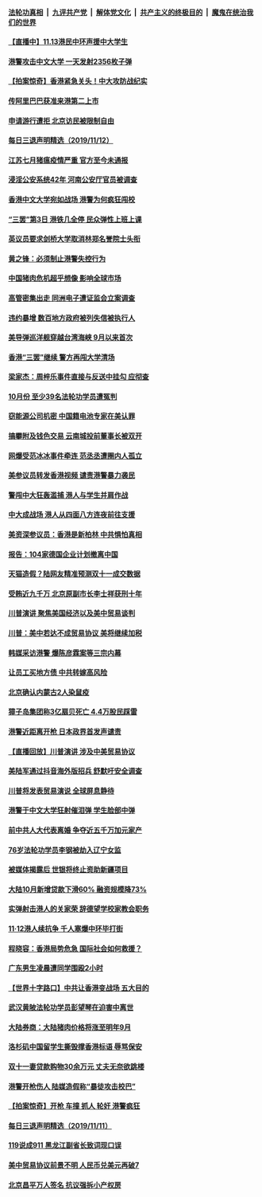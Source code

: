 ####  [法轮功真相](../../../../basic/blob/master/README.md?t=11131526) &nbsp;|&nbsp; [九评共产党](../../../../9ping.md/blob/master/README.md?t=11131526) &nbsp;|&nbsp; [解体党文化](../../../../jtdwh.md/blob/master/README.md?t=11131526)  &nbsp;|&nbsp; [共产主义的终极目的](../../../../gczydzjmd.md/blob/master/README.md?t=11131526) &nbsp;|&nbsp; [魔鬼在统治我们的世界](../../../../mgztzwmdsj.md/blob/master/README.md?t=11131526) 

#### [【直播中】11.13港民中环声援中大学生](../pages/nsc413/n11651934.md?t=11131526) 

#### [港警攻击中文大学 一天发射2356枚子弹](../pages/nsc413/n11652126.md?t=11131526) 

#### [【拍案惊奇】香港紧急关头！中大攻防战纪实](../pages/nsc413/n11651754.md?t=11131526) 

#### [传阿里巴巴获准来港第二上市](../pages/nsc413/n11652090.md?t=11131526) 

#### [申请游行遭拒 北京访民被限制自由](../pages/nsc413/n11651804.md?t=11131526) 

#### [每日三退声明精选（2019/11/12）](../pages/nsc413/n11652084.md?t=11131526) 

#### [江苏七月猪瘟疫情严重 官方至今未通报](../pages/nsc413/n11651966.md?t=11131526) 

#### [浸淫公安系统42年 河南公安厅官员被调查](../pages/nsc413/n11652015.md?t=11131526) 

#### [香港中文大学宛如战场 港警为何疯狂闯校](../pages/nsc413/n11651866.md?t=11131526) 

#### [“三罢”第3日 港铁几全停 民众弹性上班上课](../pages/nsc413/n11651878.md?t=11131526) 

#### [英议员要求剑桥大学取消林郑名誉院士头衔](../pages/nsc413/n11651883.md?t=11131526) 

#### [黄之锋：必须制止港警失控行为](../pages/nsc413/n11651527.md?t=11131526) 

#### [中国猪肉危机超乎想像 影响全球市场](../pages/nsc413/n11651857.md?t=11131526) 

#### [高管密集出走 同洲电子遭证监会立案调查](../pages/nsc413/n11651871.md?t=11131526) 

#### [违约暴增 数百地方政府被列失信被执行人](../pages/nsc413/n11651843.md?t=11131526) 

#### [美导弹巡洋舰穿越台湾海峡 9月以来首次](../pages/nsc413/n11651470.md?t=11131526) 

#### [香港“三罢”继续 警方再闯大学清场](../pages/nsc413/n11651786.md?t=11131526) 

#### [梁家杰：周梓乐事件直接与反送中挂勾 应彻查](../pages/nsc413/n11651637.md?t=11131526) 

#### [10月份 至少39名法轮功学员遭冤判](../pages/nsc413/n11650827.md?t=11131526) 

#### [窃能源公司机密 中国籍电池专家在美认罪](../pages/nsc413/n11651622.md?t=11131526) 

#### [搞攀附及钱色交易 云南城投前董事长被双开](../pages/nsc413/n11651418.md?t=11131526) 

#### [网爆受范冰冰事件牵连 范丞丞遭圈内人孤立](../pages/nsc413/n11649306.md?t=11131526) 

#### [美参议员转发香港视频 谴责港警暴力袭民](../pages/nsc413/n11651421.md?t=11131526) 

#### [警闯中大狂轰滥捕 港人与学生并肩作战](../pages/nsc413/n11651498.md?t=11131526) 

#### [中大成战场 港人从四面八方连夜前往支援](../pages/nsc413/n11651508.md?t=11131526) 

#### [美资深参议员：香港是新柏林 中共惧怕真相](../pages/nsc413/n11651445.md?t=11131526) 

#### [报告：104家德国企业计划撤离中国](../pages/nsc413/n11651389.md?t=11131526) 

#### [天猫造假？陆网友精准预测双十一成交数据](../pages/nsc413/n11651313.md?t=11131526) 

#### [受贿近九千万 北京原副市长李士祥获刑十年](../pages/nsc413/n11651302.md?t=11131526) 

#### [川普演讲 聚焦美国经济以及美中贸易谈判](../pages/nsc413/n11650946.md?t=11131526) 

#### [川普：美中若达不成贸易协议 美将继续加税](../pages/nsc413/n11651375.md?t=11131526) 

#### [韩媒采访港警 爆陈彦霖案等三宗内幕](../pages/nsc413/n11651167.md?t=11131526) 

#### [让员工买地方债 中共转嫁高风险](../pages/nsc413/n11651295.md?t=11131526) 

#### [北京确认内蒙古2人染鼠疫](../pages/nsc413/n11651047.md?t=11131526) 

#### [獐子岛集团称3亿扇贝死亡 4.4万股民踩雷](../pages/nsc413/n11651060.md?t=11131526) 

#### [港警近距离开枪 日本政界首发声谴责](../pages/nsc413/n11651134.md?t=11131526) 

#### [【直播回放】川普演讲 涉及中美贸易协议](../pages/nsc413/n11650867.md?t=11131526) 

#### [美陆军通过抖音海外版招兵 舒默吁安全调查](../pages/nsc413/n11651045.md?t=11131526) 

#### [川普将发表贸易演说 全球屏息静待](../pages/nsc413/n11650860.md?t=11131526) 

#### [港警于中文大学狂射催泪弹 学生脸部中弹](../pages/nsc413/n11650397.md?t=11131526) 

#### [前中共人大代表离婚 争夺近五千万加元家产](../pages/nsc413/n11649361.md?t=11131526) 

#### [76岁法轮功学员李钢被劫入辽宁女监](../pages/nsc413/n11648466.md?t=11131526) 


#### [被媒体揭露后 世银将终止资助新疆项目](../pages/nsc413/n11650371.md?t=11131526) 

#### [大陆10月新增贷款下滑60% 融资规模降73%](../pages/nsc413/n11650049.md?t=11131526) 

#### [实弹射击港人的关家荣 辞德望学校家教会职务](../pages/nsc413/n11650120.md?t=11131526) 

#### [11·12港人续抗争 千人塞爆中环毕打街](../pages/nsc413/n11649833.md?t=11131526) 

#### [程晓容：香港局势危急 国际社会如何救援？](../pages/nsc413/n11650215.md?t=11131526) 

#### [广东男生凌晨遭同学围殴2小时](../pages/nsc413/n11650326.md?t=11131526) 

#### [【世界十字路口】中共让香港变战场 五大目的](../pages/nsc413/n11649418.md?t=11131526) 

#### [武汉黄陂法轮功学员彭望琴在迫害中离世](../pages/nsc413/n11648565.md?t=11131526) 

#### [大陆券商：大陆猪肉价格将涨至明年9月](../pages/nsc413/n11649560.md?t=11131526) 

#### [洛杉矶中国留学生撕毁撑香港标语 辱骂保安](../pages/nsc413/n11649894.md?t=11131526) 

#### [双十一妻贷款购物30余万元 丈夫无奈欲跳楼](../pages/nsc413/n11649948.md?t=11131526) 

#### [港警开枪伤人 陆媒造假称“暴徒攻击校巴”](../pages/nsc413/n11649665.md?t=11131526) 

#### [【拍案惊奇】开枪 车撞 抓人 轮奸 港警疯狂](../pages/nsc413/n11649437.md?t=11131526) 

#### [每日三退声明精选（2019/11/11）](../pages/nsc413/n11649670.md?t=11131526) 

#### [119说成911 黑龙江副省长致词现口误](../pages/nsc413/n11649583.md?t=11131526) 

#### [美中贸易协议前景不明 人民币兑美元再破7](../pages/nsc413/n11649392.md?t=11131526) 

#### [北京昌平万人签名 抗议强拆小产权房](../pages/nsc413/n11648516.md?t=11131526) 

